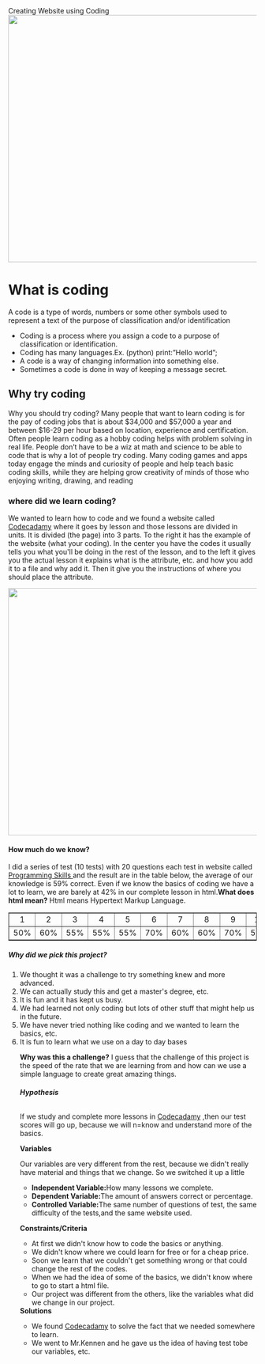 <!DOCTYPE html>
<html>
<link>
<head>
 Creating Website using Coding

</head>
<body background: lightblue>
<img src="https://encrypted-tbn2.gstatic.com/images?q=tbn:ANd9GcQUNbEmLECIix1hpqxY6SUpbxE9FjD3ZS08Yc7Jg35t9c72efTHpg" height="500" width="900">
<h1>What is coding</h1> 
<p>A code is a type of words, numbers or some other symbols used to represent a text of the purpose of classification and/or identification</p>
<ul>
  <li>Coding is a process where you assign a code to a purpose of classification or identification.</li>
  <li>Coding has many languages.Ex. (python) print:”Hello world”;</li>
  <li>A code is a way of changing information into something else.</li>
  <li>Sometimes a code is done in way of keeping a message secret.</li>
  </ul>
<h2>Why try coding</h2>
<p> Why you should try coding? Many people that want to learn coding is for the pay of coding jobs that is about $34,000 and $57,000 a year and between $16-29 per hour based on location, experience and certification. Often people learn coding as a hobby coding helps with problem solving in real life. People don’t have to be a wiz at math and science to be able to code that is why a lot of people try coding. Many coding games and apps today engage the minds and curiosity of people and help teach basic coding skills, while they are helping grow creativity of  minds of those who enjoying writing, drawing, and reading</p>
<h3>where did we learn coding?</h3>
<p>We wanted to learn how to code and we found a website called <a href="https://www.codecademy.com/ ">Codecadamy</a> where it goes by lesson and those lessons are divided in units. It is divided (the page) into 3 parts. To the right it has the example of the website (what your coding). In the center you have the codes it usually tells you what you'll be doing in the rest of the lesson, and to the left it gives you the actual lesson it explains what is the attribute, etc. and how you add it to a file and why add it. Then it give you the instructions of where you should place the attribute.</p>
<img src="http://www.lifelivedhere.com/wp-content/uploads/2015/04/Site-Example-1024x843.png" height="500" width="1000">
<h4><b>How much do we know?</b></h4> 
<p>  I did a series of test (10 tests) with 20 questions each test in website called <a href="http://www.pskills.org/ ">Programming Skills </a> and the result are in the table below, the average of our knowledge is 59% correct. Even if we know the basics of coding we have a lot to learn, we are barely at 42% in our complete lesson in html.<b>What does html mean?</b> Html means Hypertext Markup Language.

<table cellspacing="0" cellpadding="0" border="1">
<tr>
  <td width="100" align="center">1</td>
  <td width="100" align="center">2</td>
  <td width="100" align="center">3</td>
  <td width="100" align="center">4</td>
  <td width="100" align="center">5</td>
  <td width="100" align="center">6</td>
  <td width="100" align="center">7</td>
  <td width="100" align="center">8</td>
  <td width="100" align="center">9</td>
  <td width="100" align="center">10</td>
</tr>
<tr>
  <td width="100" align="center">50%</td>
  <td width="100" align="center">60%</td>
  <td width="100" align="center">55%</td>
  <td width="100" align="center">55%</td>
  <td width="100" align="center">55%</td>
  <td width="100" align="center">70%</td>
  <td width="100" align="center">60%</td>
  <td width="100" align="center">60%</td>
  <td width="100" align="center">70%</td>
  <td width="100" align="center">55%</td>
  </tr>
</table>
<h5><b>Why did we pick this project?</b></h5>
<ol>
   <li>We thought it was a challenge to try something knew and more advanced.</li>
   <li>We can actually study this and get a master's degree, etc.</li>
   <li>It is fun and it has kept us busy.</li>
   <li>We had learned not only coding but lots of other stuff that might help us in the future.</li>
   <li>We have never tried nothing like coding and we wanted to learn the basics, etc.</li> 
   <li>It is fun to learn what we use on a day to day bases</li> 
   <p><b> Why was this a challenge?</b> I guess that the challenge of this project is the speed of the rate that we are learning from  
   and how can we use a simple language to create great amazing things.</p>
   <h6><b>Hypothesis</b></h6>
   <p> If we study and complete more lessons in <a href="https://www.codecademy.com/ ">Codecadamy</a> ,then our test scores will go up, because we will n=know and understand more of the basics.</p>
 <h7><b>Variables</b></h7>  
 <p>Our variables are very different from the rest, because we didn't really have material and things that we change. So we switched it up a little</p>
<ul>
<li><b>Independent Variable:</b>How many lessons we complete.</li>
<li><b>Dependent Variable:</b>The amount of answers correct or percentage.</li>
<li><b>Controlled Variable:</b>The same number of questions of test, the same difficulty of the tests,and the same website used.
</ul>

<h8><b>Constraints/Criteria</b></h8>
<ul>
<li>At first we didn't know how to code the basics or anything.</li>
<li>We didn't know where we could learn for free or for a cheap price.</li>
<li>Soon we learn that we couldn't get something wrong or that could change the rest of the codes.</li>

<li>When we had the idea of some of the basics, we didn't know where to go to start a html file.</li>
<li>Our project was different from the others, like the variables what did we change in our project.</li>
</ul>
<h9><b>Solutions</b></h9>
<ul>
<li>We found <a href="https://www.codecademy.com/ ">Codecadamy</a> to solve the fact that we needed somewhere to learn.</li>
<li>We went to Mr.Kennen and he gave us the idea of having test tobe our variables, etc.
</ul>
